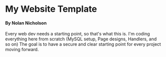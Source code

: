 # My Website Template
#### By Nolan Nicholson

Every web dev needs a starting point, so that's what this is.
I'm coding everything here from scratch (MySQL setup, Page designs, Handlers, and so on)
The goal is to have a secure and clear starting point for every project moving forward.
